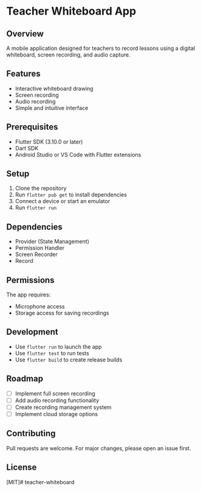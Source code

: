 # Teacher Whiteboard App

## Overview
A mobile application designed for teachers to record lessons using a digital whiteboard, screen recording, and audio capture.

## Features
- Interactive whiteboard drawing
- Screen recording
- Audio recording
- Simple and intuitive interface

## Prerequisites
- Flutter SDK (3.10.0 or later)
- Dart SDK
- Android Studio or VS Code with Flutter extensions

## Setup
1. Clone the repository
2. Run `flutter pub get` to install dependencies
3. Connect a device or start an emulator
4. Run `flutter run`

## Dependencies
- Provider (State Management)
- Permission Handler
- Screen Recorder
- Record

## Permissions
The app requires:
- Microphone access
- Storage access for saving recordings

## Development
- Use `flutter run` to launch the app
- Use `flutter test` to run tests
- Use `flutter build` to create release builds

## Roadmap
- [ ] Implement full screen recording
- [ ] Add audio recording functionality
- [ ] Create recording management system
- [ ] Implement cloud storage options

## Contributing
Pull requests are welcome. For major changes, please open an issue first.

## License
[MIT]# teacher-whiteboard
